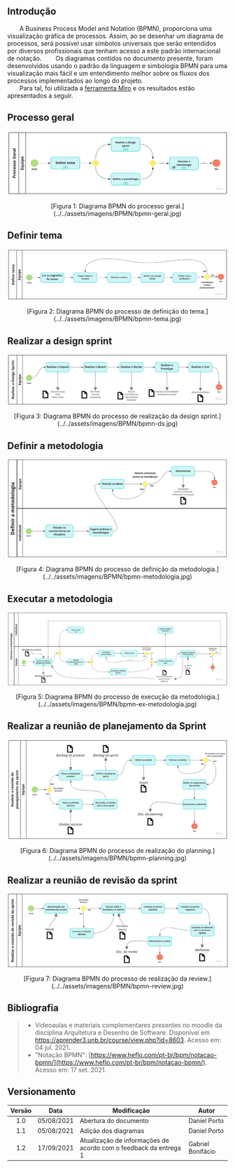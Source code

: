 ## Introdução
&emsp;&emsp;A Business Process Model and Notation (BPMN), proporciona uma visualização gráfica de processos. Assim, ao se desenhar um diagrama de processos, será possível usar símbolos universais que serão entendidos por diversos profissionais que tenham acesso a este padrão internacional de notação.
&emsp;&emsp;Os diagramas contidos no documento presente, foram desenvolvidos usando o padrão da linguagem e simbologia BPMN para uma visualização mais fácil e um entendimento melhor sobre os fluxos dos processos implementados ao longo do projeto.<br>
&emsp;&emsp;Para tal, foi utilizada a [ferramenta Miro](https://miro.com/) e os resultados estão apresentados a seguir.

## Processo geral
![Processo Geral](../../assets/imagens/BPMN/bpmn-geral.jpg)
<center>[Figura 1: Diagrama BPMN do processo geral.](../../assets/imagens/BPMN/bpmn-geral.jpg)</center>

## Definir tema
![Definir tema](../../assets/imagens/BPMN/bpmn-tema.jpg)
<center>[Figura 2: Diagrama BPMN do processo de definição do tema.](../../assets/imagens/BPMN/bpmn-tema.jpg)</center>

## Realizar a design sprint
![Realizar a design sprint](../../assets/imagens/BPMN/bpmn-ds.jpg)
<center>[Figura 3: Diagrama BPMN do processo de realização da design sprint.](../../assets/imagens/BPMN/bpmn-ds.jpg)</center>

## Definir a metodologia
![Definir a metodologia](../../assets/imagens/BPMN/bpmn-metodologia.jpg)
<center>[Figura 4: Diagrama BPMN do processo de definição da metodologia.](../../assets/imagens/BPMN/bpmn-metodologia.jpg)</center>

## Executar a metodologia
![Executar a metodologia](../../assets/imagens/BPMN/bpmn-ex-metodologia.jpg)
<center>[Figura 5: Diagrama BPMN do processo de execução da metodologia.](../../assets/imagens/BPMN/bpmn-ex-metodologia.jpg)</center>

## Realizar a reunião de planejamento da Sprint
![Realizar a reunião de planejamento da Sprint](../../assets/imagens/BPMN/bpmn-planning.jpg)
<center>[Figura 6: Diagrama BPMN do processo de realização do planning.](../../assets/imagens/BPMN/bpmn-planning.jpg)</center>

## Realizar a reunião de revisão da sprint
![Realizar a reunião de revisão da sprint](../../assets/imagens/BPMN/bpmn-review.jpg)
<center>[Figura 7: Diagrama BPMN do processo de realização da review.](../../assets/imagens/BPMN/bpmn-review.jpg)</center>

## Bibliografia
> - Videoaulas e materiais complementares presentes no moodle da disciplina Arquitetura e Desenho de Software. Disponível em <https://aprender3.unb.br/course/view.php?id=8603>. Acesso em: 04 jul. 2021.
> - "Notação BPMN": [https://www.heflo.com/pt-br/bpm/notacao-bpmn/](https://www.heflo.com/pt-br/bpm/notacao-bpmn/). Acesso em: 17 set. 2021.

## Versionamento
| Versão | Data | Modificação | Autor |
|:-:|--|--|--|
|1.0|05/08/2021| Abertura do documento | Daniel Porto |
|1.1|05/08/2021| Adição dos diagramas | Daniel Porto |
|1.2|17/09/2021| Atualização de informações de acordo com o feedback da entrega 1 | Gabriel Bonifácio |